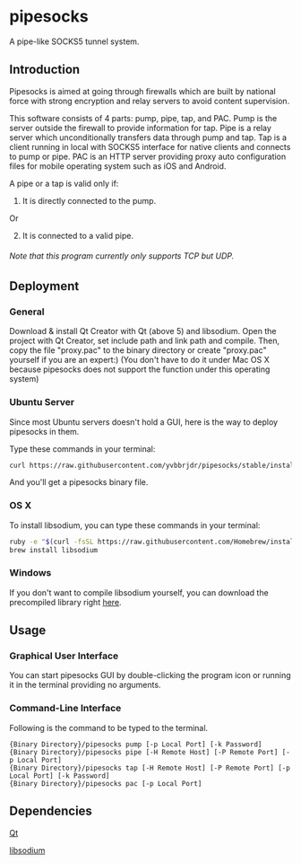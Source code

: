 # pipesocks
A pipe-like SOCKS5 tunnel system. 

## Introduction
Pipesocks is aimed at going through firewalls which are built by national force with strong encryption and relay servers to avoid content supervision. 

This software consists of 4 parts: pump, pipe, tap, and PAC. Pump is the server outside the firewall to provide information for tap. Pipe is a relay server which unconditionally transfers data through pump and tap. Tap is a client running in local with SOCKS5 interface for native clients and connects to pump or pipe. PAC is an HTTP server providing proxy auto configuration files for mobile operating system such as iOS and Android. 

A pipe or a tap is valid only if: 

1) It is directly connected to the pump. 

Or

2) It is connected to a valid pipe. 

###### Note that this program currently only supports TCP but UDP. 

## Deployment
### General
Download & install Qt Creator with Qt (above 5) and libsodium. Open the project with Qt Creator, set include path and link path and compile. Then, copy the file "proxy.pac" to the binary directory or create "proxy.pac" yourself if you are an expert:) (You don't have to do it under Mac OS X because pipesocks does not support the function under this operating system)

### Ubuntu Server
Since most Ubuntu servers doesn't hold a GUI, here is the way to deploy pipesocks in them. 

Type these commands in your terminal: 

```bash
curl https://raw.githubusercontent.com/yvbbrjdr/pipesocks/stable/install.sh | sh
```

And you'll get a pipesocks binary file. 

### OS X
To install libsodium, you can type these commands in your terminal: 

```bash
ruby -e "$(curl -fsSL https://raw.githubusercontent.com/Homebrew/install/master/install)" < /dev/null 2> /dev/null
brew install libsodium
```

### Windows
If you don't want to compile libsodium yourself, you can download the precompiled library right [here](https://download.libsodium.org/libsodium/releases/). 

## Usage
### Graphical User Interface
You can start pipesocks GUI by double-clicking the program icon or running it in the terminal providing no arguments. 

### Command-Line Interface
Following is the command to be typed to the terminal. 
```
{Binary Directory}/pipesocks pump [-p Local Port] [-k Password]
{Binary Directory}/pipesocks pipe [-H Remote Host] [-P Remote Port] [-p Local Port]
{Binary Directory}/pipesocks tap [-H Remote Host] [-P Remote Port] [-p Local Port] [-k Password]
{Binary Directory}/pipesocks pac [-p Local Port]
```

## Dependencies
[Qt](http://www.qt.io/)

[libsodium](https://download.libsodium.org/doc/)
